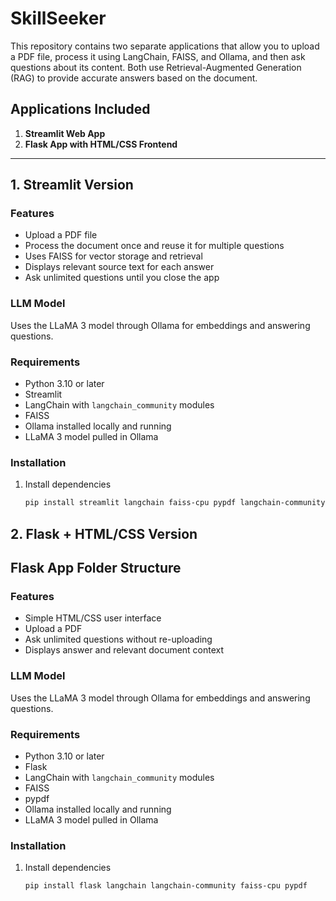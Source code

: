 # SkillSeeker

This repository contains two separate applications that allow you to upload a PDF file, process it using LangChain, FAISS, and Ollama, and then ask questions about its content. Both use Retrieval-Augmented Generation (RAG) to provide accurate answers based on the document.

## Applications Included
1. **Streamlit Web App**
2. **Flask App with HTML/CSS Frontend**

---

## 1. Streamlit Version

### Features
- Upload a PDF file
- Process the document once and reuse it for multiple questions
- Uses FAISS for vector storage and retrieval
- Displays relevant source text for each answer
- Ask unlimited questions until you close the app

### LLM Model
Uses the LLaMA 3 model through Ollama for embeddings and answering questions.

### Requirements
- Python 3.10 or later
- Streamlit
- LangChain with `langchain_community` modules
- FAISS
- Ollama installed locally and running
- LLaMA 3 model pulled in Ollama

### Installation
1. Install dependencies  
   ```bash
   pip install streamlit langchain faiss-cpu pypdf langchain-community

## 2. Flask + HTML/CSS Version


## Flask App Folder Structure



### Features
- Simple HTML/CSS user interface
- Upload a PDF
- Ask unlimited questions without re-uploading
- Displays answer and relevant document context

### LLM Model
Uses the LLaMA 3 model through Ollama for embeddings and answering questions.

### Requirements
- Python 3.10 or later
- Flask
- LangChain with `langchain_community` modules
- FAISS
- pypdf
- Ollama installed locally and running
- LLaMA 3 model pulled in Ollama

### Installation
1. Install dependencies  
   ```bash
   pip install flask langchain langchain-community faiss-cpu pypdf
